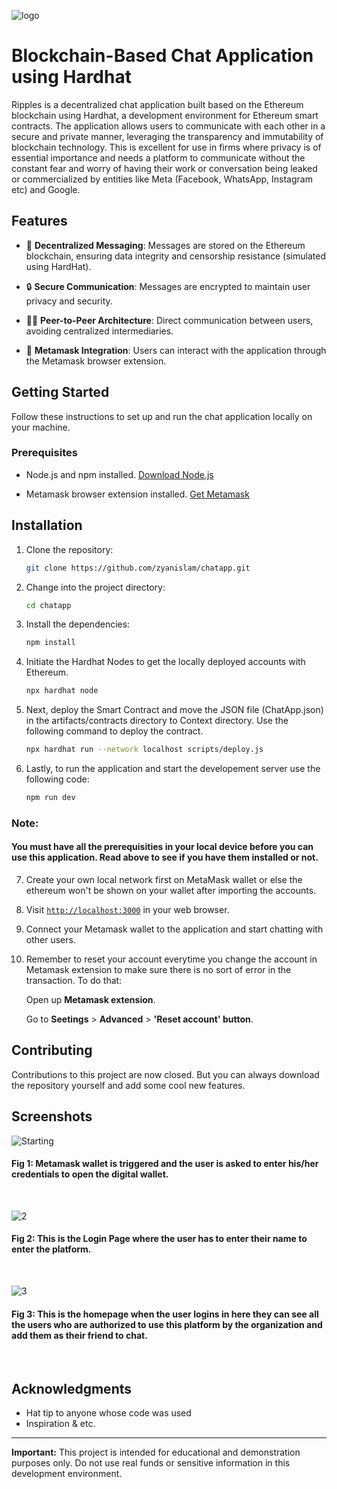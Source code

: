 ![logo](https://github.com/zyanislam/chatapp/assets/89903034/dcf6ad2f-c46e-4cc8-b54f-8fed344595e4)

# Blockchain-Based Chat Application using Hardhat

Ripples is a decentralized chat application built based on the Ethereum blockchain using Hardhat, a development environment for Ethereum smart contracts. The application allows users to communicate with each other in a secure and private manner, leveraging the transparency and immutability of blockchain technology. This is excellent for use in firms where privacy is of essential importance and needs a platform to communicate without the constant fear and worry of having their work or conversation being leaked or commercialized by entities like Meta (Facebook, WhatsApp, Instagram etc) and Google.

## Features

- 🗼 **Decentralized Messaging**: Messages are stored on the Ethereum blockchain, ensuring data integrity and censorship resistance (simulated using HardHat).

- 🔒 **Secure Communication**: Messages are encrypted to maintain user privacy and security.

- 🧑🏻 **Peer-to-Peer Architecture**: Direct communication between users, avoiding centralized intermediaries.

- 🦊 **Metamask Integration**: Users can interact with the application through the Metamask browser extension.

## Getting Started

Follow these instructions to set up and run the chat application locally on your machine.

### Prerequisites

- Node.js and npm installed. [Download Node.js](https://nodejs.org/en/download/)
  
- Metamask browser extension installed. [Get Metamask](https://metamask.io/)

## Installation

1. Clone the repository:
   ```bash
   git clone https://github.com/zyanislam/chatapp.git
   ```

2. Change into the project directory:
   ```bash
   cd chatapp
   ```

3. Install the dependencies:
   ```bash
   npm install
   ```

4. Initiate the Hardhat Nodes to get the locally deployed accounts with Ethereum.
   ```bash
   npx hardhat node
   ```
   
5. Next, deploy the Smart Contract and move the JSON file (ChatApp.json) in the artifacts/contracts directory to Context directory. Use the following command to deploy the contract.
   ```bash
   npx hardhat run --network localhost scripts/deploy.js
   ```

6. Lastly, to run the application and start the developement server use the following code:
   ```bash
   npm run dev
   ```
   
### Note:
#### You must have all the prerequisities in your local device before you can use this application. Read above to see if you have them installed or not.

7. Create your own local network first on MetaMask wallet or else the ethereum won't be shown on your wallet after importing the accounts.

8. Visit [`http://localhost:3000`](http://localhost:3000) in your web browser.

9. Connect your Metamask wallet to the application and start chatting with other users.
    
10. Remember to reset your account everytime you change the account in Metamask extension to make sure there is no sort of error in the transaction.
    To do that:
    
    Open up **Metamask extension**.
    
    Go to **Seetings** > **Advanced** > **'Reset account' button**.


## Contributing

Contributions to this project are now closed. But you can always download the repository yourself and add some cool new features.

## Screenshots

![Starting](https://github.com/zyanislam/chatapp/assets/89903034/66493616-46d8-4cff-9070-455552198904)

#### Fig 1: Metamask wallet is triggered and the user is asked to enter his/her credentials to open the digital wallet.

<br>

![2](https://github.com/zyanislam/chatapp/assets/89903034/5fe3e157-fd3e-4020-bae6-c3553a8ee990)

#### Fig 2: This is the Login Page where the user has to enter their name to enter the platform.

<br>

![3](https://github.com/zyanislam/chatapp/assets/89903034/e968b604-fe9a-4292-afd9-8f7ce4d7a456)

#### Fig 3: This is the homepage when the user logins in here they can see all the users who are authorized to use this platform by the organization and add them as their friend to chat.

<br>

## Acknowledgments

- Hat tip to anyone whose code was used
- Inspiration & etc.
  
---

**Important:** This project is intended for educational and demonstration purposes only. Do not use real funds or sensitive information in this development environment.
